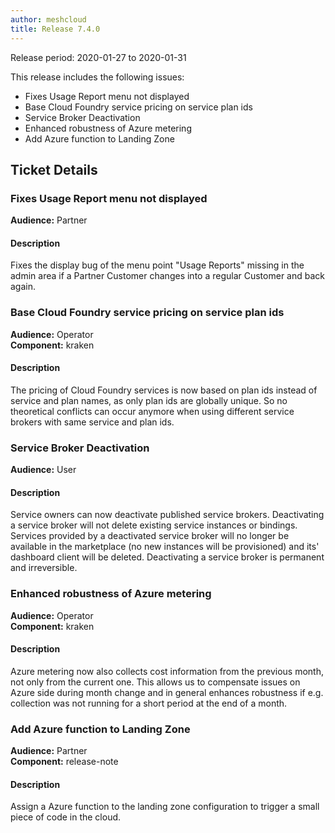```yaml
---
author: meshcloud
title: Release 7.4.0
---
```


Release period: 2020-01-27 to 2020-01-31

This release includes the following issues:
* Fixes Usage Report menu not displayed
* Base Cloud Foundry service pricing on service plan ids
* Service Broker Deactivation
* Enhanced robustness of Azure metering
* Add Azure function to Landing Zone
<!--truncate-->

## Ticket Details
### Fixes Usage Report menu not displayed
**Audience:** Partner<br>

#### Description
Fixes the display bug of the menu point "Usage Reports" missing in the admin area if a Partner Customer changes into a regular 
Customer and back again.

### Base Cloud Foundry service pricing on service plan ids
**Audience:** Operator<br>**Component:** kraken


#### Description
The pricing of Cloud Foundry services is now based on plan ids instead of service and plan names, as only plan ids are
globally unique. So no theoretical conflicts can occur anymore when using different service brokers with same service
and plan ids.

### Service Broker Deactivation
**Audience:** User<br>

#### Description
Service owners can now deactivate published service brokers. Deactivating a service broker will not delete existing service instances or bindings. Services provided by a deactivated service broker will no longer be available in the marketplace (no new instances will be provisioned) and its' dashboard client will be deleted.
Deactivating a service broker is permanent and irreversible.

### Enhanced robustness of Azure metering
**Audience:** Operator<br>**Component:** kraken


#### Description
Azure metering now also collects cost information from the previous month, not only from the current one.
This allows us to compensate issues on Azure side during month change and in general enhances robustness if e.g.
collection was not running for a short period at the end of a month.

### Add Azure function to Landing Zone
**Audience:** Partner<br>**Component:** release-note


#### Description
Assign a Azure function to the landing zone configuration to trigger a small piece of code in the cloud.

